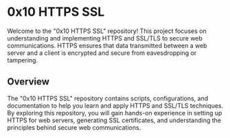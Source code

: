 # 0x10 HTTPS SSL
Welcome to the "0x10 HTTPS SSL" repository! This project focuses on understanding and implementing HTTPS and SSL/TLS to secure web communications. HTTPS ensures that data transmitted between a web server and a client is encrypted and secure from eavesdropping or tampering.

## Overview
The "0x10 HTTPS SSL" repository contains scripts, configurations, and documentation to help you learn and apply HTTPS and SSL/TLS techniques. By exploring this repository, you will gain hands-on experience in setting up HTTPS for web servers, generating SSL certificates, and understanding the principles behind secure web communications.

